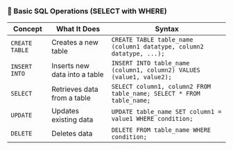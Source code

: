 ### 🔹 Basic SQL Operations (SELECT with WHERE)

| **Concept**    | **What It Does**              | **Syntax**                                                           |
| -------------- | ----------------------------- | -------------------------------------------------------------------- |
| `CREATE TABLE` | Creates a new table           | `CREATE TABLE table_name (column1 datatype, column2 datatype, ...);` |
| `INSERT INTO`  | Inserts new data into a table | `INSERT INTO table_name (column1, column2) VALUES (value1, value2);` |
| `SELECT`       | Retrieves data from a table   | `SELECT column1, column2 FROM table_name; SELECT * FROM table_name;`                           |                                         |
| `UPDATE`       | Updates existing data         | `UPDATE table_name SET column1 = value1 WHERE condition;`            |
| `DELETE`       | Deletes data                  | `DELETE FROM table_name WHERE condition;`                            |

